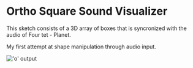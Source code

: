 # Ortho Square Sound Visualizer

This sketch consists of a 3D array of boxes that is syncronized with the audio of Four tet - Planet.

My first attempt at shape manipulation through audio input.

!['o' output](https://i.imgur.com/ED72pF9.png)
